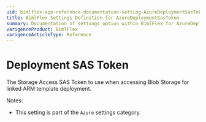 ```yaml
---
uid: bimlflex-app-reference-documentation-setting-AzureDeploymentSasToken
title: BimlFlex Settings Definition for AzureDeploymentSasToken
summary: Documentation of settings option within BimlFlex for AzureDeploymentSasToken
varigenceProduct: BimlFlex
varigenceArticleType: Reference
---
```


# Deployment SAS Token

The Storage Access SAS Token to use when accessing Blob Storage for linked ARM template deployment.

Notes:

* This setting is part of the `Azure` settings category.
